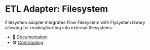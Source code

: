 # ETL Adapter: Filesystem

Filesystem adapter integrates Flow Filesystem with Flysystem library allowing for reading/writing into external filesystems.

- 📜 [Documentation](https://github.com/flow-php/flow/blob/1.x/README.md)
- 🛠️ [Contributing](https://github.com/flow-php/flow/blob/1.x/CONTRIBUTING.md)

